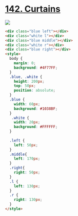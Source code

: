 # [142. Curtains](https://cssbattle.dev/play/142)

![](https://cssbattle.dev/targets/142.png)

```HTML
<div class="blue left"></div>
<div class="white l"></div>
<div class="blue middle"></div>
<div class="white r"></div>
<div class="blue right"></div>
<style>
  body {
    margin: 0;
    background: #4F77FF;
  }
  .blue, .white {
    height: 200px;
    top: 50px;
    position: absolute;
  }
  .blue {
    width: 60px;
    background: #1038BF;
  }
   .white {
    width: 20px;
    background: #FFFFFF;
  }
 
  .left {
    left: 50px;
  }
  .middle{
    left: 170px;
  }
  .right{
    right: 50px;
  }
  .l {
    left: 130px;
  }
  .r {
    right: 130px;
  }
</style>
```
